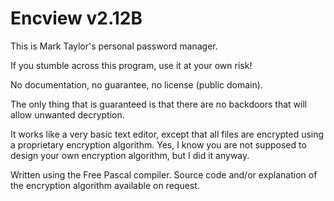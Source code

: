 Encview v2.12B
==============
This is Mark Taylor's personal password manager.

If you stumble across this program, use it at your own risk!

No documentation, no guarantee, no license (public domain).

The only thing that is guaranteed is that there are no backdoors that will allow unwanted decryption.

It works like a very basic text editor, except that all files are encrypted using a proprietary encryption algorithm.
Yes, I know you are not supposed to design your own encryption algorithm, but I did it anyway.

Written using the Free Pascal compiler. Source code and/or explanation of the encryption algorithm available on request.
